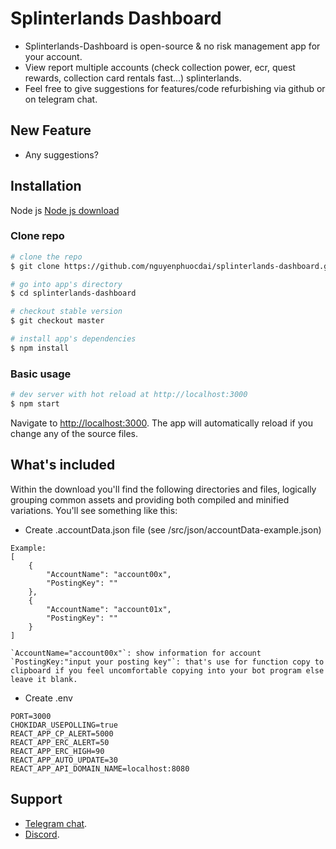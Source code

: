 # Splinterlands Dashboard
- Splinterlands-Dashboard is open-source & no risk management app for your account.
- View report multiple accounts (check collection power, ecr, quest rewards, collection card rentals fast...) splinterlands. 
- Feel free to give suggestions for features/code refurbishing via github or on telegram chat.

## New Feature

- Any suggestions?

## Installation

Node js [Node js download](https://nodejs.org/en/)

### Clone repo

``` bash
# clone the repo
$ git clone https://github.com/nguyenphuocdai/splinterlands-dashboard.git splinterlands-dashboard

# go into app's directory
$ cd splinterlands-dashboard

# checkout stable version
$ git checkout master

# install app's dependencies
$ npm install
```

### Basic usage

``` bash
# dev server with hot reload at http://localhost:3000
$ npm start
```
Navigate to [http://localhost:3000](http://localhost:3000). The app will automatically reload if you change any of the source files.

## What's included

Within the download you'll find the following directories and files, logically grouping common assets and providing both compiled and minified variations. You'll see something like this:
- Create .accountData.json file (see /src/json/accountData-example.json)

```
Example:
[
    {
        "AccountName": "account00x",
        "PostingKey": "" 
    },
    {
        "AccountName": "account01x",
        "PostingKey": ""
    }
]
```

```
`AccountName="account00x"`: show information for account
`PostingKey:"input your posting key"`: that's use for function copy to clipboard if you feel uncomfortable copying into your bot program else leave it blank.
```

- Create .env
```
PORT=3000
CHOKIDAR_USEPOLLING=true
REACT_APP_CP_ALERT=5000
REACT_APP_ERC_ALERT=50
REACT_APP_ERC_HIGH=90
REACT_APP_AUTO_UPDATE=30
REACT_APP_API_DOMAIN_NAME=localhost:8080
```


## Support

- [Telegram chat](https://t.me/devkaimi).
- [Discord](Kaneki#6285).